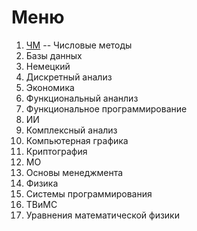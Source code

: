 # Меню
1) [ЧМ](https://github.com/Dreyka08/All-in-all/tree/main/ChislennieMethods) -- Числовые методы
2) Базы данных
3) Немецкий
4) Дискретный анализ
5) Экономика
6) Функциональный ананлиз
7) Функциональное программирование
8) ИИ
9) Комплексный анализ
10) Компьютерная графика
11) Криптография
12) МО
13) Основы менеджмента
14) Физика
15) Системы программирования
16) ТВиМС
17) Уравнения математической физики

